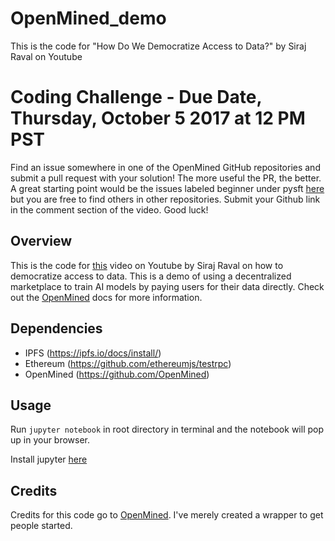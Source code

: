 # OpenMined_demo
This is the code for "How Do We Democratize Access to Data?" by Siraj Raval on Youtube

# Coding Challenge - Due Date, Thursday, October 5 2017 at 12 PM PST

Find an issue somewhere in one of the OpenMined GitHub repositories and submit a pull request with your solution! The more useful the PR, the better. A great starting point would be the issues labeled beginner under pysft [here](https://github.com/OpenMined/PySyft/labels/beginner) but you are free to find others in other repositories. Submit your Github link in the comment section of the video. Good luck!

## Overview

This is the code for [this](https://youtu.be/HAC6sqq7_-U) video on Youtube by Siraj Raval on how to democratize access to data. This is a demo of using a decentralized marketplace to train AI models by paying users for their data directly. Check out the [OpenMined](https://github.com/OpenMined/Docs) docs for more information. 

## Dependencies

* IPFS (https://ipfs.io/docs/install/) 
* Ethereum (https://github.com/ethereumjs/testrpc)
* OpenMined (https://github.com/OpenMined) 

## Usage

Run `jupyter notebook` in root directory in terminal and the notebook will pop up in your browser. 

Install jupyter [here](http://jupyter.readthedocs.io/en/latest/install.html)

## Credits

Credits for this code go to [OpenMined](https://github.com/OpenMined). I've merely created a wrapper to get people started. 
